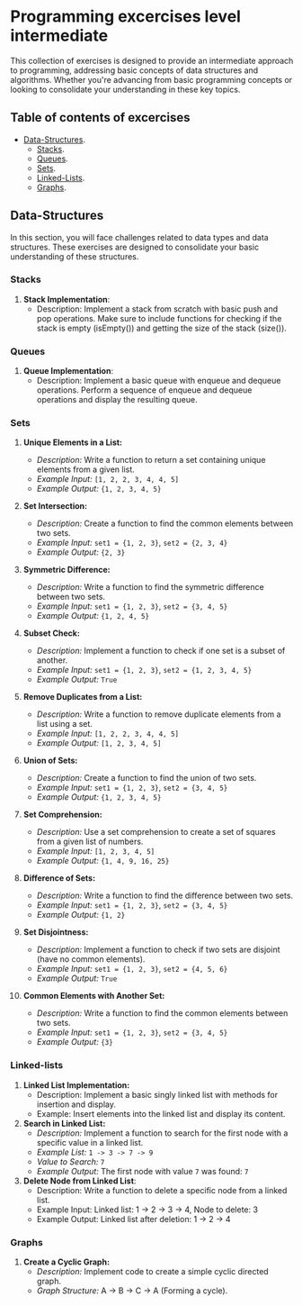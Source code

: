 # Programming excercises level intermediate

This collection of exercises is designed to provide an intermediate approach to programming, addressing basic concepts of data structures and algorithms. Whether you're advancing from basic programming concepts or looking to consolidate your understanding in these key topics.

## Table of contents of excercises

- [Data-Structures](#data-structures).
  - [Stacks](#stacks).
  - [Queues](#queues).
  - [Sets](#sets).
  - [Linked-Lists](#linked-lists).
  - [Graphs](#graphs).

## Data-Structures

In this section, you will face challenges related to data types and data structures. These exercises are designed to consolidate your basic understanding of these structures.

### Stacks

1. **Stack Implementation**:
    - Description: Implement a stack from scratch with basic push and pop operations. Make sure to include functions for checking if the stack is empty (isEmpty()) and getting the size of the stack (size()).

### Queues

1. **Queue Implementation**:
    - Description: Implement a basic queue with enqueue and dequeue operations. Perform a sequence of enqueue and dequeue operations and display the resulting queue.

### Sets

1. **Unique Elements in a List:**
   - *Description:* Write a function to return a set containing unique elements from a given list.
   - *Example Input:* `[1, 2, 2, 3, 4, 4, 5]`
   - *Example Output:* `{1, 2, 3, 4, 5}`

2. **Set Intersection:**
   - *Description:* Create a function to find the common elements between two sets.
   - *Example Input:* `set1 = {1, 2, 3}`, `set2 = {2, 3, 4}`
   - *Example Output:* `{2, 3}`

3. **Symmetric Difference:**
   - *Description:* Write a function to find the symmetric difference between two sets.
   - *Example Input:* `set1 = {1, 2, 3}`, `set2 = {3, 4, 5}`
   - *Example Output:* `{1, 2, 4, 5}`

4. **Subset Check:**
   - *Description:* Implement a function to check if one set is a subset of another.
   - *Example Input:* `set1 = {1, 2, 3}`, `set2 = {1, 2, 3, 4, 5}`
   - *Example Output:* `True`

5. **Remove Duplicates from a List:**
   - *Description:* Write a function to remove duplicate elements from a list using a set.
   - *Example Input:* `[1, 2, 2, 3, 4, 4, 5]`
   - *Example Output:* `[1, 2, 3, 4, 5]`

6. **Union of Sets:**
   - *Description:* Create a function to find the union of two sets.
   - *Example Input:* `set1 = {1, 2, 3}`, `set2 = {3, 4, 5}`
   - *Example Output:* `{1, 2, 3, 4, 5}`

7. **Set Comprehension:**
   - *Description:* Use a set comprehension to create a set of squares from a given list of numbers.
   - *Example Input:* `[1, 2, 3, 4, 5]`
   - *Example Output:* `{1, 4, 9, 16, 25}`

8. **Difference of Sets:**
   - *Description:* Write a function to find the difference between two sets.
   - *Example Input:* `set1 = {1, 2, 3}`, `set2 = {3, 4, 5}`
   - *Example Output:* `{1, 2}`

9. **Set Disjointness:**
   - *Description:* Implement a function to check if two sets are disjoint (have no common elements).
   - *Example Input:* `set1 = {1, 2, 3}`, `set2 = {4, 5, 6}`
   - *Example Output:* `True`
10. **Common Elements with Another Set:**
    - *Description:* Write a function to find the common elements between two sets.
    - *Example Input:* `set1 = {1, 2, 3}`, `set2 = {3, 4, 5}`
    - *Example Output:* `{3}`

### Linked-lists

1. **Linked List Implementation:**
    - Description: Implement a basic singly linked list with methods for insertion and display.
    - Example: Insert elements into the linked list and display its content.
2. **Search in Linked List:**
   - *Description:* Implement a function to search for the first node with a specific value in a linked list.
   - *Example List:* `1 -> 3 -> 7 -> 9`
   - *Value to Search:* `7`
   - *Example Output:* The first node with value `7` was found: `7`
3. **Delete Node from Linked List**:
    - Description: Write a function to delete a specific node from a linked list.
    - Example Input: Linked list: 1 -> 2 -> 3 -> 4, Node to delete: 3
    - Example Output: Linked list after deletion: 1 -> 2 -> 4

### Graphs

1. **Create a Cyclic Graph:**
   - *Description:* Implement code to create a simple cyclic directed graph.
   - *Graph Structure:*  A -> B -> C -> A (Forming a cycle).
